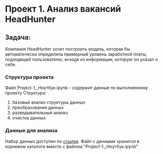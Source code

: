 # Проект 1. Анализ вакансий HeadHunter


## Задача: 
Компания HeadHunter хочет построить модель, которая бы автоматически определяла примерный уровень заработной платы, подходящей пользователю, исходя из информации, которую он указал о себе.

### Структура проекта
Файл Project-1._Ноутбук.ipynb - содержит данные по выполненному проекту
Структура:
1. базовый анализ структуры данных
2. преобразование данных
3. разведывательный анализ
4. очистка данных

### Данные для анализа
Набор данных доступен по [ссылке](https://drive.google.com/drive/folders/1jiJxX8dCOs7bkLnOoJUbkWPHwIMTl67V). 
Файл с данными хранится в корневом каталоге вместе с файлом "Project-1._Ноутбук.ipynb"

